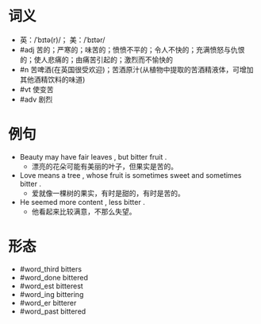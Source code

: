 # 词义
- 英：/ˈbɪtə(r)/； 美：/ˈbɪtər/
- #adj 苦的；严寒的；味苦的；愤愤不平的；令人不快的；充满愤怒与仇恨的；使人悲痛的；由痛苦引起的；激烈而不愉快的
- #n 苦啤酒(在英国很受欢迎)；苦酒原汁(从植物中提取的苦酒精液体，可增加其他酒精饮料的味道)
- #vt 使变苦
- #adv 剧烈
# 例句
- Beauty may have fair leaves , but bitter fruit .
	- 漂亮的花朵可能有美丽的叶子，但果实是苦的。
- Love means a tree , whose fruit is sometimes sweet and sometimes bitter .
	- 爱就像一棵树的果实，有时是甜的，有时是苦的。
- He seemed more content , less bitter .
	- 他看起来比较满意，不那么失望。
# 形态
- #word_third bitters
- #word_done bittered
- #word_est bitterest
- #word_ing bittering
- #word_er bitterer
- #word_past bittered
